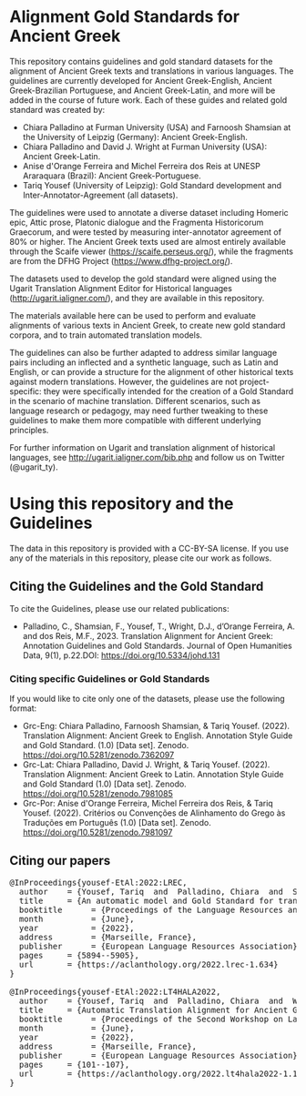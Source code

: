 # Alignment Gold Standards for Ancient Greek

This repository contains guidelines and gold standard datasets for the alignment of Ancient Greek texts and translations in various languages. The guidelines are currently developed for Ancient Greek-English, Ancient Greek-Brazilian Portuguese, and Ancient Greek-Latin, and more will be added in the course of future work. Each of these guides and related gold standard was created by:  

* Chiara Palladino at Furman University (USA) and Farnoosh Shamsian at the University of Leipzig (Germany): Ancient Greek-English.
* Chiara Palladino and David J. Wright at Furman University (USA): Ancient Greek-Latin.
* Anise d'Orange Ferreira and Michel Ferreira dos Reis at UNESP Araraquara (Brazil): Ancient Greek-Portuguese. 
* Tariq Yousef (University of Leipzig): Gold Standard development and Inter-Annotator-Agreement (all datasets). 

The guidelines were used to annotate a diverse dataset including Homeric epic, Attic prose, Platonic dialogue and the Fragmenta Historicorum Graecorum, and were tested by measuring inter-annotator agreement of 80% or higher. The Ancient Greek texts used are almost entirely available through the Scaife viewer (https://scaife.perseus.org/), while the fragments are from the DFHG Project (https://www.dfhg-project.org/).  

The datasets used to develop the gold standard were aligned using the Ugarit Translation Alignment Editor for Historical languages (http://ugarit.ialigner.com/), and they are available in this repository.  

The materials available here can be used to perform and evaluate alignments of various texts in Ancient Greek, to create new gold standard corpora, and to train automated translation models.  

The guidelines can also be further adapted to address similar language pairs including an inflected and a synthetic language, such as Latin and English, or can provide a structure for the alignment of other historical texts against modern translations. However, the guidelines are not project-specific: they were specifically intended for the creation of a Gold Standard in the scenario of machine translation. Different scenarios, such as language research or pedagogy, may need further tweaking to these guidelines to make them more compatible with different underlying principles.

For further information on Ugarit and translation alignment of historical languages, see http://ugarit.ialigner.com/bib.php and follow us on Twitter (@ugarit_ty). 

# Using this repository and the Guidelines

The data in this repository is provided with a CC-BY-SA license. If you use any of the materials in this repository, please cite our work as follows.

## Citing the Guidelines and the Gold Standard

To cite the Guidelines, please use our related publications: 
- Palladino, C., Shamsian, F., Yousef, T., Wright, D.J., d’Orange Ferreira, A. and dos Reis, M.F., 2023. Translation Alignment for Ancient Greek: Annotation Guidelines and Gold Standards.  Journal of Open Humanities Data,  9(1), p.22.DOI: https://doi.org/10.5334/johd.131

### Citing specific Guidelines or Gold Standards

If you would like to cite only one of the datasets, please use the following format: 
- Grc-Eng: Chiara Palladino, Farnoosh Shamsian, & Tariq Yousef. (2022). Translation Alignment: Ancient Greek to English. Annotation Style Guide and Gold Standard. (1.0) [Data set]. Zenodo. https://doi.org/10.5281/zenodo.7362097  
- Grc-Lat: Chiara Palladino, David J. Wright, & Tariq Yousef. (2022). Translation Alignment: Ancient Greek to Latin. Annotation Style Guide and Gold Standard (1.0) [Data set]. Zenodo. https://doi.org/10.5281/zenodo.7981085
- Grc-Por: Anise d'Orange Ferreira, Michel Ferreira dos Reis, & Tariq Yousef. (2022). Critérios ou Convenções de Alinhamento do Grego às Traduções em Português (1.0) [Data set]. Zenodo. https://doi.org/10.5281/zenodo.7981097  

## Citing our papers 

<pre>
@InProceedings{yousef-EtAl:2022:LREC,
  author    = {Yousef, Tariq  and  Palladino, Chiara  and  Shamsian, Farnoosh  and  dâ€™Orange Ferreira, Anise  and  Ferreira dos Reis, Michel},
  title     = {An automatic model and Gold Standard for translation alignment of Ancient Greek},
  booktitle      = {Proceedings of the Language Resources and Evaluation Conference},
  month          = {June},
  year           = {2022},
  address        = {Marseille, France},
  publisher      = {European Language Resources Association},
  pages     = {5894--5905},
  url       = {https://aclanthology.org/2022.lrec-1.634}
}

@InProceedings{yousef-EtAl:2022:LT4HALA2022,
  author    = {Yousef, Tariq  and  Palladino, Chiara  and  Wright, David J.  and  Berti, Monica},
  title     = {Automatic Translation Alignment for Ancient Greek and Latin},
  booktitle      = {Proceedings of the Second Workshop on Language Technologies for Historical and Ancient Languages},
  month          = {June},
  year           = {2022},
  address        = {Marseille, France},
  publisher      = {European Language Resources Association},
  pages     = {101--107},
  url       = {https://aclanthology.org/2022.lt4hala2022-1.14}
}

</pre>
